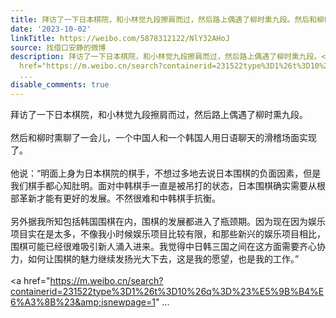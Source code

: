 ```yaml
---
title: 拜访了一下日本棋院，和小林觉九段擦肩而过，然后路上偶遇了柳时熏九段。然后和柳时熏聊了一会儿，一个中国人和一个韩国人用日语聊天的滑稽场面实现了。他说：“...
date: '2023-10-02'
linkTitle: https://weibo.com/5878312122/NlY32AHoJ
source: 找借口安静的微博
description: 拜访了一下日本棋院，和小林觉九段擦肩而过，然后路上偶遇了柳时熏九段。<br><br>然后和柳时熏聊了一会儿，一个中国人和一个韩国人用日语聊天的滑稽场面实现了。<br><br>他说：“明面上身为日本棋院的棋手，不想过多地去说日本围棋的负面因素，但是我们棋手都心知肚明。面对中韩棋手一直是被吊打的状态，日本围棋确实需要从根部革新才能有更好的发展。不然很难和中韩棋手抗衡。<br><br>另外据我所知包括韩国围棋在内，围棋的发展都进入了瓶颈期。因为现在因为娱乐项目实在是太多，不像我小时候娱乐项目比较有限，和那些新兴的娱乐项目相比，围棋可能已经很难吸引新人涌入进来。我觉得中日韩三国之间在这方面需要齐心协力，如何让围棋的魅力继续发扬光大下去，这是我的愿望，也是我的工作。”<br><br><a
  href="https://m.weibo.cn/search?containerid=231522type%3D1%26t%3D10%26q%3D%23%E5%9B%B4%E6%A3%8B%23&amp;isnewpage=1"
  ...
disable_comments: true
---
```

拜访了一下日本棋院，和小林觉九段擦肩而过，然后路上偶遇了柳时熏九段。<br><br>然后和柳时熏聊了一会儿，一个中国人和一个韩国人用日语聊天的滑稽场面实现了。<br><br>他说：“明面上身为日本棋院的棋手，不想过多地去说日本围棋的负面因素，但是我们棋手都心知肚明。面对中韩棋手一直是被吊打的状态，日本围棋确实需要从根部革新才能有更好的发展。不然很难和中韩棋手抗衡。<br><br>另外据我所知包括韩国围棋在内，围棋的发展都进入了瓶颈期。因为现在因为娱乐项目实在是太多，不像我小时候娱乐项目比较有限，和那些新兴的娱乐项目相比，围棋可能已经很难吸引新人涌入进来。我觉得中日韩三国之间在这方面需要齐心协力，如何让围棋的魅力继续发扬光大下去，这是我的愿望，也是我的工作。”<br><br><a href="https://m.weibo.cn/search?containerid=231522type%3D1%26t%3D10%26q%3D%23%E5%9B%B4%E6%A3%8B%23&amp;isnewpage=1" ...